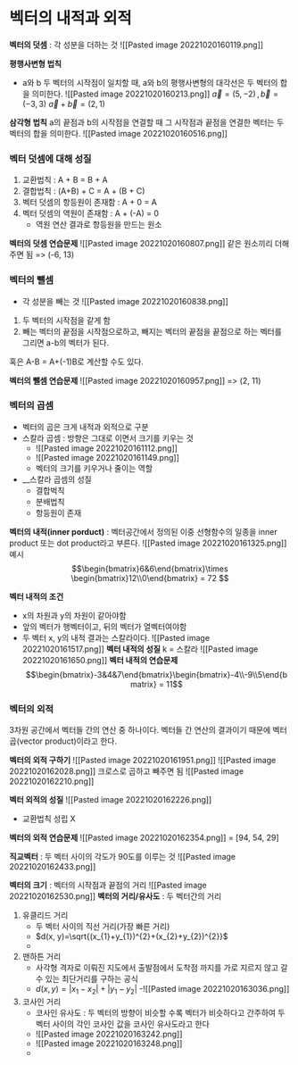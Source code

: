 # 벡터의 내적과 외적
__벡터의 덧셈__ : 각 성분을 더하는 것
![[Pasted image 20221020160119.png]]

__평행사변형 법칙__
- a와 b 두 벡터의 시작점이 일치할 때, a와 b의 평행사변형의 대각선은 두 벡터의 합을 의미한다.
![[Pasted image 20221020160213.png]]
$\overrightarrow a=(5, -2) \, , \overrightarrow b=(-3, 3)$
$\overrightarrow a+\overrightarrow b=(2, 1)$

__삼각형 법칙__
a의 끝점과 b의 시작점을 연결할 때 그 시작점과 끝점을 연결한 벡터는 두 벡터의 합을 의미한다.
![[Pasted image 20221020160516.png]]
### 벡터 덧셈에 대해 성질
1. 교환법칙 : A + B = B + A
2. 결합법칙 : (A+B) + C = A + (B + C)
3. 벡터 덧셈의 항등원이 존재함 : A + 0 = A
4. 벡터 덧셈의 역원이 존재함 : A + (-A) = 0
	- 역원 연산 결과로 항등원을 만드는 원소

__벡터의 덧셈 연습문제__
![[Pasted image 20221020160807.png]]
같은 원소끼리 더해주면 됨 => (-6, 13)

### 벡터의 뺄셈
- 각 성분을 빼는 것
![[Pasted image 20221020160838.png]]

1. 두 벡터의 시작점을 같게 함
2. 빼는 벡터의 끝점을 시작점으로하고, 빼지는 벡터의 끝점을 끝점으로 하는 벡터를 그리면 a-b의 벡터가 된다.

혹은 A-B = A+(-1)B로 계산할 수도 있다.

__벡터의 뺄셈 연습문제__
![[Pasted image 20221020160957.png]]
=> (2, 11)

### 벡터의 곱셈
- 벡터의 곱은 크게 내적과 외적으로 구분
- 스칼라 곱셈 : 방향은 그대로 이면서 크기를 키우는 것
	- ![[Pasted image 20221020161112.png]]
	- ![[Pasted image 20221020161149.png]]
	- 벡터의 크기를 키우거나 줄이는 역할
- __스칼라 곱셈의 성질
	- 결합벅칙
	- 분배법칙
	- 항등원이 존재

__벡터의 내적(inner porduct)__ : 벡터공간에서 정의된 이중 선형함수의 일종을 inner product 또는 dot product라고 부른다.
![[Pasted image 20221020161325.png]]
예시
$$\begin{bmatrix}6&6\end{bmatrix}\times \begin{bmatrix}12\\0\end{bmatrix} = 72 $$

__벡터 내적의 조건__
- x의 차원과 y의 차원이 같아야함
- 앞의 벡터가 행벡터이고, 뒤의 벡터가 열벡터여야함
- 두 벡터 x, y의 내적 결과는 스칼라이다.
![[Pasted image 20221020161517.png]]
__벡터 내적의 성질__
k = 스칼라
![[Pasted image 20221020161650.png]]
__벡터 내적의 연습문제__
$$\begin{bmatrix}-3&4&7\end{bmatrix}\begin{bmatrix}-4\\-9\\5\end{bmatrix} = 11$$
### 벡터의 외적
3차원 공간에서 벡터들 간의 연산 중 하나이다. 벡터들 간 연산의 결과이기 때문에 벡터곱(vector product)이라고 한다. 

__벡터의 외적 구하기__ 
![[Pasted image 20221020161951.png]]
![[Pasted image 20221020162028.png]]
크로스로 곱하고 빼주면 됨
![[Pasted image 20221020162210.png]]

__벡터 외적의 성질__
![[Pasted image 20221020162226.png]]
- 교환법칙 성립 X

__벡터의 외적 연습문제__
![[Pasted image 20221020162354.png]]
= [94, 54, 29]

__직교벡터__ : 두 벡터 사이의 각도가 90도를 이루는 것
![[Pasted image 20221020162433.png]]

__벡터의 크기__ : 벡터의 시작점과 끝점의 거리
![[Pasted image 20221020162530.png]]
__벡터의 거리/유사도__ : 두 벡터간의 거리
1. 유클리드 거리
	- 두 벡터 사이의 직선 거리(가장 빠른 거리)
	- $d(x, y)=\sqrt{(x_{1}+y_{1})^{2}+(x_{2}+y_{2})^{2}}$
	- 
2. 맨하튼 거리
	- 사각형 격자로 이뤄진 지도에서 출발점에서 도착점 까지를 가로 지르지 않고 갈 수 있는 최단거리를 구하는 공식
	- $d(x,y) = |x_{1}-x_{2}| + |y_{1}-y_{2}|$
	-![[Pasted image 20221020163036.png]] 
3. 코사인 거리
	- 코사인 유사도 : 두 벡터의 방향이 비슷할 수록 벡터가 비슷하다고 간주하여 두 벡터 사이의 각인 코사인 값을 코사인 유사도라고 한다
	- ![[Pasted image 20221020163242.png]]
	- ![[Pasted image 20221020163248.png]]
	- 



